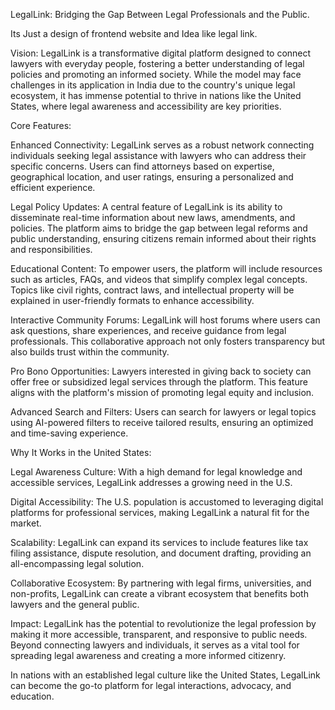 LegalLink: Bridging the Gap Between Legal Professionals and the Public.

Its Just a design of frontend website and Idea like legal link.

Vision:
LegalLink is a transformative digital platform designed to connect lawyers with everyday people, fostering a better understanding of legal policies and promoting an informed society. While the model may face challenges in its application in India due to the country's unique legal ecosystem, it has immense potential to thrive in nations like the United States, where legal awareness and accessibility are key priorities.

Core Features:

Enhanced Connectivity:
LegalLink serves as a robust network connecting individuals seeking legal assistance with lawyers who can address their specific concerns. Users can find attorneys based on expertise, geographical location, and user ratings, ensuring a personalized and efficient experience.

Legal Policy Updates:
A central feature of LegalLink is its ability to disseminate real-time information about new laws, amendments, and policies. The platform aims to bridge the gap between legal reforms and public understanding, ensuring citizens remain informed about their rights and responsibilities.

Educational Content:
To empower users, the platform will include resources such as articles, FAQs, and videos that simplify complex legal concepts. Topics like civil rights, contract laws, and intellectual property will be explained in user-friendly formats to enhance accessibility.

Interactive Community Forums:
LegalLink will host forums where users can ask questions, share experiences, and receive guidance from legal professionals. This collaborative approach not only fosters transparency but also builds trust within the community.

Pro Bono Opportunities:
Lawyers interested in giving back to society can offer free or subsidized legal services through the platform. This feature aligns with the platform's mission of promoting legal equity and inclusion.

Advanced Search and Filters:
Users can search for lawyers or legal topics using AI-powered filters to receive tailored results, ensuring an optimized and time-saving experience.

Why It Works in the United States:

Legal Awareness Culture:
With a high demand for legal knowledge and accessible services, LegalLink addresses a growing need in the U.S.

Digital Accessibility:
The U.S. population is accustomed to leveraging digital platforms for professional services, making LegalLink a natural fit for the market.

Scalability:
LegalLink can expand its services to include features like tax filing assistance, dispute resolution, and document drafting, providing an all-encompassing legal solution.

Collaborative Ecosystem:
By partnering with legal firms, universities, and non-profits, LegalLink can create a vibrant ecosystem that benefits both lawyers and the general public.

Impact:
LegalLink has the potential to revolutionize the legal profession by making it more accessible, transparent, and responsive to public needs. Beyond connecting lawyers and individuals, it serves as a vital tool for spreading legal awareness and creating a more informed citizenry.

In nations with an established legal culture like the United States, LegalLink can become the go-to platform for legal interactions, advocacy, and education.

